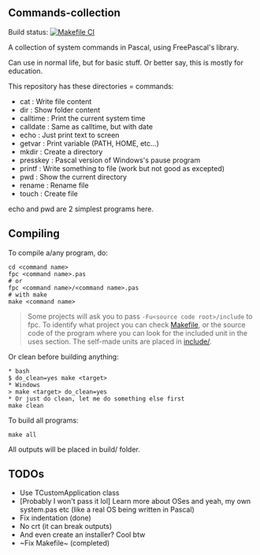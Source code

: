 ## Commands-collection
Build status: [![Makefile CI](https://github.com/lebao3105/Commands-collection/actions/workflows/makefile.yml/badge.svg)](https://github.com/lebao3105/Commands-collection/actions/workflows/makefile.yml)

A collection of system commands in Pascal, using FreePascal's library.

Can use in normal life, but for basic stuff. Or better say, this is mostly for education.

This repository has these directories = commands:
* cat                 : Write file content
* dir                 : Show folder content
* calltime            : Print the current system time
* calldate            : Same as calltime, but with date
* echo                : Just print text to screen
* getvar              : Print variable (PATH, HOME, etc...)
* mkdir               : Create a directory
* presskey            : Pascal version of Windows's pause program
* printf              : Write something to file (work but not good as excepted)
* pwd                 : Show the current directory 
* rename              : Rename file
* touch               : Create file

echo and pwd are 2 simplest programs here.

## Compiling

To compile a/any program, do:

```
cd <command name>
fpc <command name>.pas
# or
fpc <command name>/<command name>.pas
# with make
make <command name>
```

> Some projects will ask you to pass ```-Fu<source code root>/include``` to fpc.
> To identify what project you can check [Makefile](Makefile), or the source code of the program where you can look for the included unit in the uses section. The self-made units are placed in [include/](include/).

Or clean before building anything:
```
* bash
$ do_clean=yes make <target>
* Windows
> make <target> do_clean=yes
* Or just do clean, let me do something else first
make clean
```

To build all programs:
```
make all
```

All outputs will be placed in build/ folder.

## TODOs

* Use TCustomApplication class
* [Probably I won't pass it lol] Learn more about OSes and yeah, my own system.pas etc (like a real OS being written in Pascal)
* Fix indentation (done)
* No crt (it can break outputs)
* And even create an installer? Cool btw
* ~Fix Makefile~ (completed)
